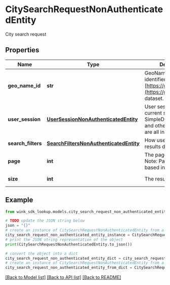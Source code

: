 # CitySearchRequestNonAuthenticatedEntity

City search request

## Properties

Name | Type | Description | Notes
------------ | ------------- | ------------- | -------------
**geo_name_id** | **str** | GeoNameLightweight identifier from the [https://geonames.org](https://geonames.org) dataset. | 
**user_session** | [**UserSessionNonAuthenticatedEntity**](UserSessionNonAuthenticatedEntity.md) | User session is the current search state. SimpleDateTimeItinerary and other data points are all included here. | 
**search_filters** | [**SearchFiltersNonAuthenticatedEntity**](SearchFiltersNonAuthenticatedEntity.md) | How user likes to have results displayed | [optional] 
**page** | **int** | The page to paginate to. Note: Page uses a 0-based index. | [default to 0]
**size** | **int** | The result size to return. | [default to 6]

## Example

```python
from wink_sdk_lookup.models.city_search_request_non_authenticated_entity import CitySearchRequestNonAuthenticatedEntity

# TODO update the JSON string below
json = "{}"
# create an instance of CitySearchRequestNonAuthenticatedEntity from a JSON string
city_search_request_non_authenticated_entity_instance = CitySearchRequestNonAuthenticatedEntity.from_json(json)
# print the JSON string representation of the object
print(CitySearchRequestNonAuthenticatedEntity.to_json())

# convert the object into a dict
city_search_request_non_authenticated_entity_dict = city_search_request_non_authenticated_entity_instance.to_dict()
# create an instance of CitySearchRequestNonAuthenticatedEntity from a dict
city_search_request_non_authenticated_entity_from_dict = CitySearchRequestNonAuthenticatedEntity.from_dict(city_search_request_non_authenticated_entity_dict)
```
[[Back to Model list]](../README.md#documentation-for-models) [[Back to API list]](../README.md#documentation-for-api-endpoints) [[Back to README]](../README.md)


